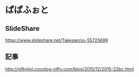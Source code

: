 # ぱぱふぉと
## SlideShare
https://www.slideshare.net/Takesan/ss-55725699

## 記事
http://niftyjinji.cocolog-nifty.com/blog/2015/12/2015-22bc.html
